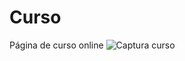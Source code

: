 # Curso
Página de curso online 
![Captura curso](https://user-images.githubusercontent.com/94115637/209682758-c8208fb2-9a59-49dd-a4da-8987c1e3f6c9.PNG)
